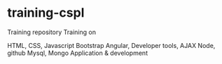 # training-cspl

Training repository 
  Training on 
  
  HTML, CSS, Javascript 
  Bootstrap 
  Angular, Developer tools, AJAX 
  Node, github 
  Mysql, Mongo 
  Application & development 
